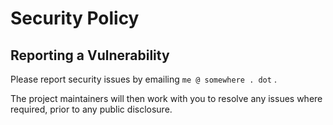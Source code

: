 # Security Policy

## Reporting a Vulnerability

Please report security issues by emailing `me @ somewhere . dot` .

The project maintainers will then work with you to resolve any issues where required, prior to any public disclosure.
